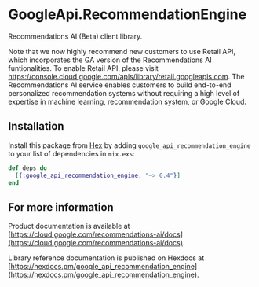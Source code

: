 # GoogleApi.RecommendationEngine

Recommendations AI (Beta) client library.

Note that we now highly recommend new customers to use Retail API, which incorporates the GA version of the Recommendations AI funtionalities. To enable Retail API, please visit https://console.cloud.google.com/apis/library/retail.googleapis.com. The Recommendations AI service enables customers to build end-to-end personalized recommendation systems without requiring a high level of expertise in machine learning, recommendation system, or Google Cloud.

## Installation

Install this package from [Hex](https://hex.pm) by adding
`google_api_recommendation_engine` to your list of dependencies in `mix.exs`:

```elixir
def deps do
  [{:google_api_recommendation_engine, "~> 0.4"}]
end
```

## For more information

Product documentation is available at [https://cloud.google.com/recommendations-ai/docs](https://cloud.google.com/recommendations-ai/docs).

Library reference documentation is published on Hexdocs at
[https://hexdocs.pm/google_api_recommendation_engine](https://hexdocs.pm/google_api_recommendation_engine).
